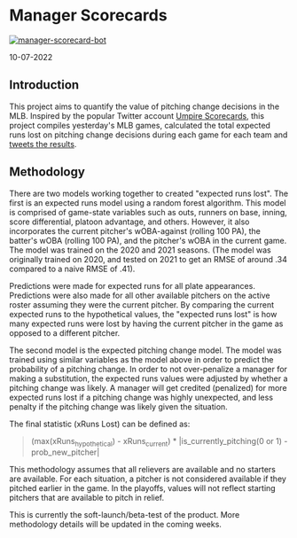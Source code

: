 # Manager Scorecards


[![manager-scorecard-bot](https://github.com/dtreisman/ManagerScorecards/actions/workflows/daily_run.yml/badge.svg)](https://github.com/dtreisman/ManagerScorecards/actions/workflows/daily_run.yml)

10-07-2022

## Introduction

This project aims to quantify the value of pitching change decisions in the MLB. Inspired by the popular Twitter account [Umpire Scorecards](https://twitter.com/UmpScorecards), this project compiles yesterday's MLB games, calculated the total expected runs lost on pitching change decisions during each game for each team and [tweets the results](https://twitter.com/MLBManagerScore). 

## Methodology

There are two models working together to created "expected runs lost". The first is an expected runs model using a random forest algorithm. This model is comprised of game-state variables such as outs, runners on base, inning, score differential, platoon advantage, and others. However, it also incorporates the current pitcher's wOBA-against (rolling 100 PA), the batter's wOBA (rolling 100 PA), and the pitcher's wOBA in the current game. The model was trained on the 2020 and 2021 seasons. (The model was originally trained on 2020, and tested on 2021 to get an RMSE of around .34 compared to a naive RMSE of .41). 

Predictions were made for expected runs for all plate appearances. Predictions were also made for all other available pitchers on the active roster assuming they were the current pitcher. By comparing the current expected runs to the hypothetical values, the "expected runs lost" is how many expected runs were lost by having the current pitcher in the game as opposed to a different pitcher. 

The second model is the expected pitching change model. The model was trained using similar variables as the model above in order to predict the probability of a pitching change. In order to not over-penalize a manager for making a substitution, the expected runs values were adjusted by whether a pitching change was likely. A manager will get credited (penalized) for more expected runs lost if a pitching change was highly unexpected, and less penalty if the pitching change was likely given the situation.

The final statistic (xRuns Lost) can be defined as:
> (max(xRuns<sub>hypothetical</sub>) - xRuns<sub>current</sub>) * |is_currently_pitching(0 or 1) - prob_new_pitcher|

This methodology assumes that all relievers are available and no starters are available. For each situation, a pitcher is not considered available if they pitched earlier in the game. In the playoffs, values will not reflect starting pitchers that are available to pitch in relief.

This is currently the soft-launch/beta-test of the product. More methodology details will be updated in the coming weeks.
